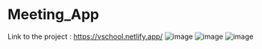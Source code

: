 # Meeting_App
Link to the project : https://vschool.netlify.app/
![image](https://user-images.githubusercontent.com/127887746/226229350-9bdee1f9-224d-4ad5-ac30-8bcf40ded999.png)
![image](https://user-images.githubusercontent.com/127887746/226229428-b10f2375-68ed-456f-a2c3-aa81ec70fcbf.png)
![image](https://user-images.githubusercontent.com/127887746/226229567-0903fdd0-ca3b-4625-8fb7-37abdb876cce.png)
